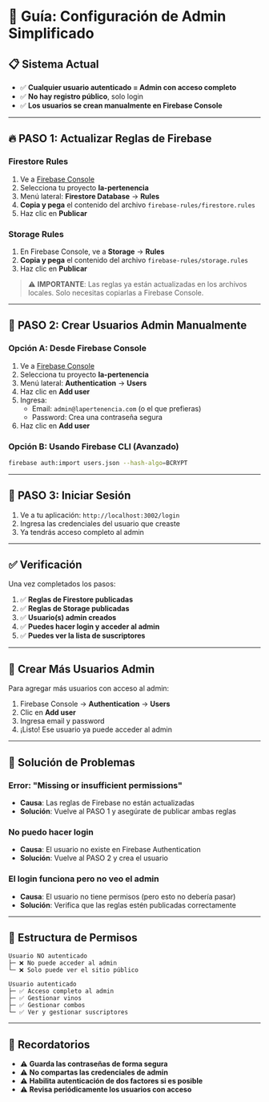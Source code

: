 # 🚀 Guía: Configuración de Admin Simplificado

## 📋 Sistema Actual

- ✅ **Cualquier usuario autenticado = Admin con acceso completo**
- ✅ **No hay registro público**, solo login
- ✅ **Los usuarios se crean manualmente en Firebase Console**

---

## 🔥 PASO 1: Actualizar Reglas de Firebase

### Firestore Rules

1. Ve a [Firebase Console](https://console.firebase.google.com/)
2. Selecciona tu proyecto **la-pertenencia**
3. Menú lateral: **Firestore Database** → **Rules**
4. **Copia y pega** el contenido del archivo `firebase-rules/firestore.rules`
5. Haz clic en **Publicar**

### Storage Rules

1. En Firebase Console, ve a **Storage** → **Rules**
2. **Copia y pega** el contenido del archivo `firebase-rules/storage.rules`
3. Haz clic en **Publicar**

> ⚠️ **IMPORTANTE**: Las reglas ya están actualizadas en los archivos locales. Solo necesitas copiarlas a Firebase Console.

---

## 👤 PASO 2: Crear Usuarios Admin Manualmente

### Opción A: Desde Firebase Console

1. Ve a [Firebase Console](https://console.firebase.google.com/)
2. Selecciona tu proyecto **la-pertenencia**
3. Menú lateral: **Authentication** → **Users**
4. Haz clic en **Add user**
5. Ingresa:
   - Email: `admin@lapertenencia.com` (o el que prefieras)
   - Password: Crea una contraseña segura
6. Haz clic en **Add user**

### Opción B: Usando Firebase CLI (Avanzado)

```bash
firebase auth:import users.json --hash-algo=BCRYPT
```

---

## 🔐 PASO 3: Iniciar Sesión

1. Ve a tu aplicación: `http://localhost:3002/login`
2. Ingresa las credenciales del usuario que creaste
3. Ya tendrás acceso completo al admin

---

## ✅ Verificación

Una vez completados los pasos:

1. ✅ **Reglas de Firestore publicadas**
2. ✅ **Reglas de Storage publicadas**
3. ✅ **Usuario(s) admin creados**
4. ✅ **Puedes hacer login y acceder al admin**
5. ✅ **Puedes ver la lista de suscriptores**

---

## 📝 Crear Más Usuarios Admin

Para agregar más usuarios con acceso al admin:

1. Firebase Console → **Authentication** → **Users**
2. Clic en **Add user**
3. Ingresa email y password
4. ¡Listo! Ese usuario ya puede acceder al admin

---

## 🚨 Solución de Problemas

### Error: "Missing or insufficient permissions"

- **Causa**: Las reglas de Firebase no están actualizadas
- **Solución**: Vuelve al PASO 1 y asegúrate de publicar ambas reglas

### No puedo hacer login

- **Causa**: El usuario no existe en Firebase Authentication
- **Solución**: Vuelve al PASO 2 y crea el usuario

### El login funciona pero no veo el admin

- **Causa**: El usuario no tiene permisos (pero esto no debería pasar)
- **Solución**: Verifica que las reglas estén publicadas correctamente

---

## 🎯 Estructura de Permisos

```
Usuario NO autenticado
├─ ❌ No puede acceder al admin
└─ ❌ Solo puede ver el sitio público

Usuario autenticado
├─ ✅ Acceso completo al admin
├─ ✅ Gestionar vinos
├─ ✅ Gestionar combos
└─ ✅ Ver y gestionar suscriptores
```

---

## 📧 Recordatorios

- ⚠️ **Guarda las contraseñas de forma segura**
- ⚠️ **No compartas las credenciales de admin**
- ⚠️ **Habilita autenticación de dos factores si es posible**
- ⚠️ **Revisa periódicamente los usuarios con acceso**



